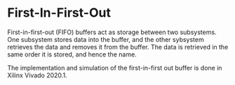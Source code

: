 
# First-In-First-Out


First-in-first-out (FIFO) buffers act as storage between two subsystems. One subsystem stores data into the buffer, and the
other sybsystem retrieves the data and removes it from the buffer. The data is retrieved in the same order it is stored, and
hence the name.

The implementation and simulation of the first-in-first out buffer is done in Xilinx Vivado 2020.1. 
